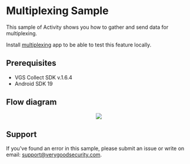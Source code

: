 # Multiplexing Sample

This sample of Activity shows you how to gather and send data for multiplexing.

Install [multiplexing](https://github.com/verygoodsecurity/multiplexing/edit/master/integration/README.md) app to be able to test this feature locally.

## Prerequisites

- VGS Collect SDK v.1.6.4
- Android SDK 19

## Flow diagram

<p align="center">
  <img src="https://api.media.atlassian.com/file/804e00b0-78b7-4738-b6f5-a82224a5e8af/binary?token=eyJhbGciOiJIUzI1NiJ9.eyJpc3MiOiI5N2Y2ODMyNS0yNTlhLTQxZjAtYWQyNi1iYjA4ZmVjZWQyZGQiLCJhY2Nlc3MiOnsidXJuOmZpbGVzdG9yZTpmaWxlOjgwNGUwMGIwLTc4YjctNDczOC1iNmY1LWE4MjIyNGE1ZThhZiI6WyJyZWFkIl19LCJleHAiOjE2MTgwMDYyMjUsIm5iZiI6MTYxNzkyMzI0NX0.FGxs70deJGR5iqb1Ew7Bz467E2KxpTkURST0o5OTUiE&client=97f68325-259a-41f0-ad26-bb08feced2dd&name=multiplexing-runtime-flow.png" />
</p>

## Support

If you've found an error in this sample, please submit an issue or write on email: support@verygoodsecurity.com.